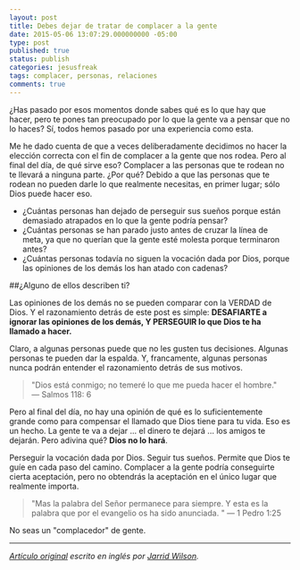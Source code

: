 ```yaml
---
layout: post
title: Debes dejar de tratar de complacer a la gente
date: 2015-05-06 13:07:29.000000000 -05:00
type: post
published: true
status: publish
categories: jesusfreak
tags: complacer, personas, relaciones
comments: true
---
```

¿Has pasado por esos momentos donde sabes qué es lo que hay que hacer, pero te pones tan preocupado por lo que la gente va a pensar que no lo haces? Sí, todos hemos pasado por una experiencia como esta.

Me he dado cuenta de que a veces deliberadamente decidimos no hacer la elección correcta con el fin de complacer a la gente que nos rodea. Pero al final del día, de qué sirve eso? Complacer a las personas que te rodean no te llevará a ninguna parte. ¿Por qué? Debido a que las personas que te rodean no pueden darle lo que realmente necesitas, en primer lugar; sólo Dios puede hacer eso.

* ¿Cuántas personas han dejado de perseguir sus sueños porque están demasiado atrapados en lo que la gente podría pensar?
* ¿Cuántas personas se han parado justo antes de cruzar la línea de meta, ya que no querían que la gente esté molesta porque terminaron antes?
* ¿Cuántas personas todavía no siguen la vocación dada por Dios, porque las opiniones de los demás los han atado con cadenas?

##¿Alguno de ellos describen ti?

Las opiniones de los demás no se pueden comparar con la VERDAD de Dios. Y el razonamiento detrás de este post es simple: **DESAFIARTE a ignorar las opiniones de los demás, Y PERSEGUIR lo que Dios te ha llamado a hacer.**

Claro, a algunas personas puede que no les gusten tus decisiones. Algunas personas te pueden dar la espalda. Y, francamente, algunas personas nunca podrán entender el razonamiento detrás de sus motivos.

>"Dios está conmigo; no temeré lo que me pueda hacer el hombre." — Salmos 118: 6

Pero al final del día, no hay una opinión de qué es lo suficientemente grande como para compensar el llamado que Dios tiene para tu vida. Eso es un hecho. La gente te va a dejar ... el dinero te dejará ... los amigos te dejarán. Pero adivina qué? **Dios no lo hará**.

Perseguir la vocación dada por Dios. Seguir tus sueños. Permite que Dios te guíe en cada paso del camino. Complacer a la gente podría conseguirte cierta aceptación, pero no obtendrás la aceptación en el único lugar que realmente importa.

> "Mas la palabra del Señor permanece para siempre. Y esta es la palabra que por el evangelio os ha sido anunciada. " — 1 Pedro 1:25

No seas un "complacedor" de gente.

***

*[Artículo original](http://jarridwilson.com/why-you-should-stop-trying-to-please-people/) escrito en inglés por [Jarrid Wilson](http://twitter.com/jarridwilson).*
